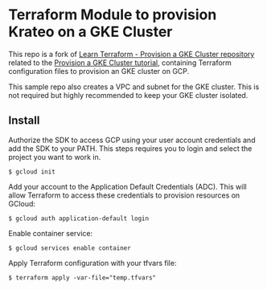 # Terraform Module to provision Krateo on a GKE Cluster

This repo is a fork of [Learn Terraform - Provision a GKE Cluster repository](https://github.com/hashicorp/learn-terraform-provision-gke-cluster) related to the [Provision a GKE Cluster tutorial](https://developer.hashicorp.com/terraform/tutorials/kubernetes/gke), containing Terraform configuration files to provision an GKE cluster on GCP.

This sample repo also creates a VPC and subnet for the GKE cluster. This is not
required but highly recommended to keep your GKE cluster isolated.

## Install

Authorize the SDK to access GCP using your user account credentials and add the SDK to your PATH. This steps requires you to login and select the project you want to work in.
```console
$ gcloud init
```

Add your account to the Application Default Credentials (ADC). This will allow Terraform to access these credentials to provision resources on GCloud:
```console
$ gcloud auth application-default login
```

Enable container service:
```console
$ gcloud services enable container
```

Apply Terraform configuration with your tfvars file:
```console
$ terraform apply -var-file="temp.tfvars"
```